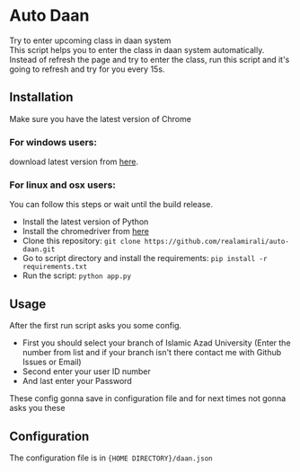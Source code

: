 # Auto Daan
Try to enter upcoming class in daan system  
This script helps you to enter the class in daan system automatically.  
Instead of refresh the page and try to enter the class, run this script and it's going to refresh and try for you every 15s.  

## Installation
Make sure you have the latest version of Chrome

### For windows users:
download latest version from [here](https://github.com/realamirali/auto-daan/releases).

### For linux and osx users:
You can follow this steps or wait until the build release.
- Install the latest version of Python
- Install the chromedriver from [here](https://sites.google.com/a/chromium.org/chromedriver/downloads)
- Clone this repository: `git clone https://github.com/realamirali/auto-daan.git`
- Go to script directory and install the requirements: `pip install -r requirements.txt`
- Run the script: `python app.py`

## Usage
After the first run script asks you some config.  
- First you should select your branch of Islamic Azad University (Enter the number from list and if your branch isn't there contact me with Github Issues or Email)
- Second enter your user ID number
- And last enter your Password

These config gonna save in configuration file and for next times not gonna asks you these

## Configuration
The configuration file is in `{HOME DIRECTORY}/daan.json`
